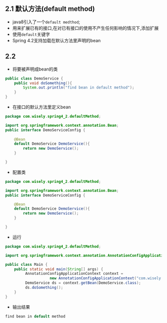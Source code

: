 ## 2.1 默认方法(default method)
- java8引入了一个`default medthod`;
- 用来扩展已有的接口,在对已有接口的使用不产生任何影响的情况下,添加扩展
- 使用`default`关键字
- Spring 4.2支持加载在默认方法里声明的bean

## 2.2
- 将要被声明成bean的类

```java
public class DemoService {
	public void doSomething(){
		System.out.println("find bean in default method");
	}
}

```

- 在接口的默认方法里定义bean

```java
package com.wisely.spring4_2.defaultMethod;

import org.springframework.context.annotation.Bean;
public interface DemoServiceConfig {
	
	@Bean 
	default DemoService DemoService(){
		return new DemoService();
	}

}

```

- 配置类

```java
package com.wisely.spring4_2.defaultMethod;

import org.springframework.context.annotation.Bean;
public interface DemoServiceConfig {

	@Bean
	default DemoService DemoService(){
		return new DemoService();
	}

}

```

- 运行

```java
package com.wisely.spring4_2.defaultMethod;

import org.springframework.context.annotation.AnnotationConfigApplicationContext;

public class Main {
	public static void main(String[] args) {
		 AnnotationConfigApplicationContext context =
	                new AnnotationConfigApplicationContext("com.wisely.spring4_2.defaultMethod");
		 DemoService ds = context.getBean(DemoService.class);
		 ds.doSomething();
	}
}


```

- 输出结果

```java
find bean in default method
```